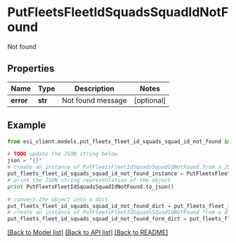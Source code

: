 # PutFleetsFleetIdSquadsSquadIdNotFound

Not found

## Properties

Name | Type | Description | Notes
------------ | ------------- | ------------- | -------------
**error** | **str** | Not found message | [optional] 

## Example

```python
from esi_client.models.put_fleets_fleet_id_squads_squad_id_not_found import PutFleetsFleetIdSquadsSquadIdNotFound

# TODO update the JSON string below
json = "{}"
# create an instance of PutFleetsFleetIdSquadsSquadIdNotFound from a JSON string
put_fleets_fleet_id_squads_squad_id_not_found_instance = PutFleetsFleetIdSquadsSquadIdNotFound.from_json(json)
# print the JSON string representation of the object
print PutFleetsFleetIdSquadsSquadIdNotFound.to_json()

# convert the object into a dict
put_fleets_fleet_id_squads_squad_id_not_found_dict = put_fleets_fleet_id_squads_squad_id_not_found_instance.to_dict()
# create an instance of PutFleetsFleetIdSquadsSquadIdNotFound from a dict
put_fleets_fleet_id_squads_squad_id_not_found_form_dict = put_fleets_fleet_id_squads_squad_id_not_found.from_dict(put_fleets_fleet_id_squads_squad_id_not_found_dict)
```
[[Back to Model list]](../README.md#documentation-for-models) [[Back to API list]](../README.md#documentation-for-api-endpoints) [[Back to README]](../README.md)



